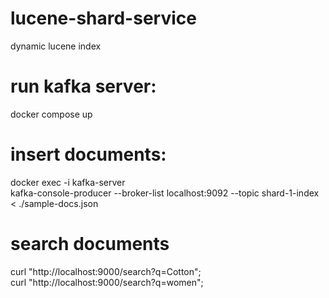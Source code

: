 # lucene-shard-service
 dynamic lucene index
 
# run kafka server:
docker compose up
 
# insert documents:
docker exec -i kafka-server \
  kafka-console-producer --broker-list localhost:9092 --topic shard-1-index < ./sample-docs.json
  
# search documents
curl "http://localhost:9000/search?q=Cotton";</br>
curl "http://localhost:9000/search?q=women";
